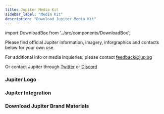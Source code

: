 ```yaml
---
title: Jupiter Media Kit
sidebar_label: "Media Kit"
description: "Download Jupiter Media Kit"
---
```


import DownloadBox from '../src/components/DownloadBox';

Please find official Jupiter information, imagery, inforgraphics and contacts below for your own use. 

For additional info or media inquieries, please contact feedback@jup.ag

Or contact Jupiter through [Twitter](https://twitter.com/JupiterExchange) or [Discord](https://discord.gg/jup)

### Jupiter Logo

<DownloadBox fileName="jupiter-logo.zip" />

### Jupiter Integration

<DownloadBox fileName="powered-by-jupiter.zip" />

### Download Jupiter Brand Materials

<DownloadBox fileName="jupiter-brand-materials.zip" />